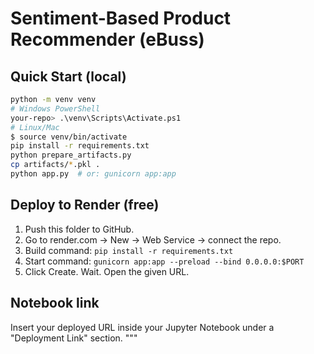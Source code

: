 # Sentiment-Based Product Recommender (eBuss)

## Quick Start (local)
```bash
python -m venv venv
# Windows PowerShell
your-repo> .\venv\Scripts\Activate.ps1
# Linux/Mac
$ source venv/bin/activate
pip install -r requirements.txt
python prepare_artifacts.py
cp artifacts/*.pkl .
python app.py  # or: gunicorn app:app
```

## Deploy to Render (free)
1. Push this folder to GitHub.
2. Go to render.com → New → Web Service → connect the repo.
3. Build command: `pip install -r requirements.txt`
4. Start command: `gunicorn app:app --preload --bind 0.0.0.0:$PORT`
5. Click Create. Wait. Open the given URL.

## Notebook link
Insert your deployed URL inside your Jupyter Notebook under a "Deployment Link" section.
"""